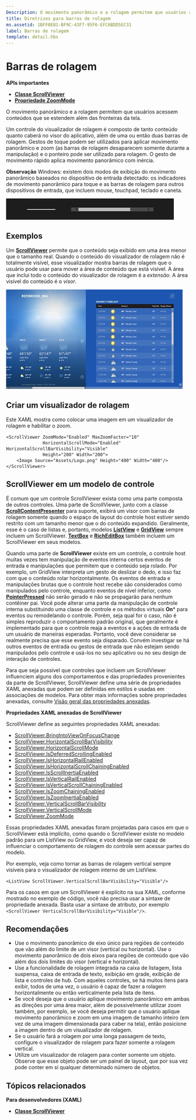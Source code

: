 ```yaml
---
Description: O movimento panorâmico e a rolagem permitem que usuários acessem conteúdos que se estendem além das fronteiras da tela.
title: Diretrizes para barras de rolagem
ms.assetid: 1BFF0E81-BF9C-43F7-95F6-EFC6BDD5EC31
label: Barras de rolagem
template: detail.hbs
---
```

# Barras de rolagem

<span class="sidebar_heading" style="font-weight: bold;">APIs importantes</span>

-   [**Classe ScrollViewer**](https://msdn.microsoft.com/library/windows/apps/br209527)
-   [**Propriedade ZoomMode**](https://msdn.microsoft.com/library/windows/apps/xaml/windows.ui.xaml.controls.scrollviewer.zoommode.aspx)

O movimento panorâmico e a rolagem permitem que usuários acessem conteúdos que se estendem além das fronteiras da tela.

Um controle do visualizador de rolagem é composto de tanto conteúdo quanto caberá no visor do aplicativo, além de uma ou então duas barras de rolagem. Gestos de toque podem ser utilizados para aplicar movimento panorâmico e zoom (as barras de rolagem desaparecem somente durante a manipulação) e o ponteiro pode ser utilizado para rolagem. O gesto de movimento rápido aplica movimento panorâmico com inércia.

**Observação**  Windows: existem dois modos de exibição do movimento panorâmico baseados no dispositivo de entrada detectado: os indicadores de movimento panorâmico para toque e as barras de rolagem para outros dispositivos de entrada, que incluem mouse, touchpad, teclado e caneta.

![Uma amostra da aparência dos controles de barra de rolagem e indicador de movimento panorâmico](images/Scrollbar.png)

## Exemplos

Um [**ScrollViewer**](https://msdn.microsoft.com/library/windows/apps/xaml/windows.ui.xaml.controls.scrollviewer.aspx) permite que o conteúdo seja exibido em uma área menor que o tamanho real. Quando o conteúdo do visualizador de rolagem não é totalmente visível, esse visualizador mostra barras de rolagem que o usuário pode usar para mover a área de conteúdo que está visível. A área que inclui todo o conteúdo do visualizador de rolagem é a *extensão*. A área visível do conteúdo é o *visor*.

![Uma captura de tela que ilustra o controle de barra de rolagem padrão](images/Scrollbar_Standard.jpg)

## Criar um visualizador de rolagem

Este XAML mostra como colocar uma imagem em um visualizador de rolagem e habilitar o zoom.

```xaml
<ScrollViewer ZoomMode="Enabled" MaxZoomFactor="10" 
              HorizontalScrollMode="Enabled" HorizontalScrollBarVisibility="Visible"
              Height="200" Width="200">
    <Image Source="Assets/Logo.png" Height="400" Width="400"/>
</ScrollViewer>
```

## ScrollViewer em um modelo de controle

É comum que um controle ScrollViewer exista como uma parte composta de outros controles. Uma parte de ScrollViewer, junto com a classe [**ScrollContentPresenter**](https://msdn.microsoft.com/library/windows/apps/xaml/windows.ui.xaml.controls.scrollcontentpresenter.aspx) para suporte, exibirá um visor com barras de rolagem somente quando o espaço de layout do controle host estiver sendo restrito com um tamanho menor que o do conteúdo expandido. Geralmente, esse é o caso de listas e, portanto, modelos [**ListView**](https://msdn.microsoft.com/library/windows/apps/xaml/windows.ui.xaml.controls.listview.aspx) e [**GridView**](https://msdn.microsoft.com/library/windows/apps/xaml/windows.ui.xaml.controls.gridview.aspx) sempre incluem um ScrollViewer. [**TextBox**](https://msdn.microsoft.com/library/windows/apps/xaml/windows.ui.xaml.controls.textbox.aspx) e [**RichEditBox**](https://msdn.microsoft.com/library/windows/apps/xaml/windows.ui.xaml.controls.richeditbox.aspx) também incluem um ScrollViewer em seus modelos.

Quando uma parte de **ScrollViewer** existe em um controle, o controle host muitas vezes tem manipulação de eventos interna certos eventos de entrada e manipulações que permitem que o conteúdo seja rolado. Por exemplo, um GridView interpreta um gesto de deslizar o dedo, e isso faz com que o conteúdo rolar horizontalmente. Os eventos de entrada e manipulações brutas que o controle host recebe são considerados como manipulados pelo controle, enquanto eventos de nível inferior, como [**PointerPressed**](https://msdn.microsoft.com/library/windows/apps/xaml/windows.ui.xaml.uielement.pointerpressed.aspx) não serão gerado e não se propagarão para nenhum contêiner pai. Você pode alterar uma parte da manipulação de controle interna substituindo uma classe de controle e os métodos virtuais **On*** para eventos ou remodelando o controle. Porém, seja qual for o caso, não é simples reproduzir o comportamento padrão original, que geralmente é implementado para que o controle reaja a eventos e a ações de entrada de um usuário de maneiras esperadas. Portanto, você deve considerar se realmente precisa que esse evento seja disparado. Convém investigar se há outros eventos de entrada ou gestos de entrada que não estejam sendo manipulados pelo controle e usá-los no seu aplicativo ou no seu design de interação de controles.

Para que seja possível que controles que incluem um ScrollViewer influenciem alguns dos comportamentos e das propriedades provenientes da parte de ScrollViewer, ScrollViewer define uma série de propriedades XAML anexadas que podem ser definidas em estilos e usadas em associações de modelos. Para obter mais informações sobre propriedades anexadas, consulte [Visão geral das propriedades anexadas](../xaml-platform/attached-properties-overview.md).

**Propriedades XAML anexadas de ScrollViewer**

ScrollViewer define as seguintes propriedades XAML anexadas:
- [ScrollViewer.BringIntoViewOnFocusChange](https://msdn.microsoft.com/library/windows/apps/xaml/windows.ui.xaml.controls.scrollviewer.bringintoviewonfocuschange.aspx) 
- [ScrollViewer.HorizontalScrollBarVisibility](https://msdn.microsoft.com/library/windows/apps/xaml/windows.ui.xaml.controls.scrollviewer.horizontalscrollbarvisibility.aspx) 
- [ScrollViewer.HorizontalScrollMode](https://msdn.microsoft.com/library/windows/apps/xaml/windows.ui.xaml.controls.scrollviewer.horizontalscrollmode.aspx)
- [ScrollViewer.IsDeferredScrollingEnabled](https://msdn.microsoft.com/library/windows/apps/xaml/windows.ui.xaml.controls.scrollviewer.isdeferredscrollingenabled.aspx) 
- [ScrollViewer.IsHorizontalRailEnabled](https://msdn.microsoft.com/library/windows/apps/xaml/windows.ui.xaml.controls.scrollviewer.ishorizontalrailenabled.aspx)
- [ScrollViewer.IsHorizontalScrollChainingEnabled](https://msdn.microsoft.com/library/windows/apps/xaml/windows.ui.xaml.controls.scrollviewer.ishorizontalscrollchainingenabled.aspx) 
- [ScrollViewer.IsScrollInertiaEnabled](https://msdn.microsoft.com/library/windows/apps/xaml/windows.ui.xaml.controls.scrollviewer.isscrollinertiaenabled.aspx)
- [ScrollViewer.IsVerticalRailEnabled](https://msdn.microsoft.com/library/windows/apps/xaml/windows.ui.xaml.controls.scrollviewer.isverticalrailenabled.aspx)
- [ScrollViewer.IsVerticalScrollChainingEnabled](https://msdn.microsoft.com/library/windows/apps/xaml/windows.ui.xaml.controls.scrollviewer.isverticalscrollchainingenabled.aspx) 
- [ScrollViewer.IsZoomChainingEnabled](https://msdn.microsoft.com/library/windows/apps/xaml/windows.ui.xaml.controls.scrollviewer.iszoominertiaenabled.aspx)
- [ScrollViewer.IsZoomInertiaEnabled](https://msdn.microsoft.com/library/windows/apps/xaml/windows.ui.xaml.controls.scrollviewer.iszoominertiaenabled.aspx)
- [ScrollViewer.VerticalScrollBarVisibility](https://msdn.microsoft.com/library/windows/apps/xaml/windows.ui.xaml.controls.scrollviewer.verticalscrollbarvisibilityproperty.aspx) 
- [ScrollViewer.VerticalScrollMode](https://msdn.microsoft.com/library/windows/apps/xaml/windows.ui.xaml.controls.scrollviewer.verticalscrollmode.aspx)
- [ScrollViewer.ZoomMode](https://msdn.microsoft.com/library/windows/apps/xaml/windows.ui.xaml.controls.scrollviewer.zoommode.aspx)

Essas propriedades XAML anexadas foram projetadas para casos em que o ScrollViewer está implícito, como quando o ScrollViewer existe no modelo padrão para um ListView ou GridView, e você deseja ser capaz de influenciar o comportamento de rolagem do controle sem acessar partes do modelo.

Por exemplo, veja como tornar as barras de rolagem vertical sempre visíveis para o visualizador de rolagem interno de um ListView.
```xaml
<ListView ScrollViewer.VerticalScrollBarVisibility="Visible"/> 
```

Para os casos em que um ScrollViewer é explícito na sua XAML, conforme mostrado no exemplo de código, você não precisa usar a sintaxe de propriedade anexada. Basta usar a sintaxe de atributo, por exemplo `<ScrollViewer VerticalScrollBarVisibility="Visible"/>`.


## Recomendações

-   Use o movimento panorâmico de eixo único para regiões de conteúdo que vão além do limite de um visor (vertical ou horizontal). Use o movimento panorâmico de dois eixos para regiões de conteúdo que vão além dos dois limites do visor (vertical e horizontal).
-   Use a funcionalidade de rolagem integrada na caixa de listagem, lista suspensa, caixa de entrada de texto, exibição em grade, exibição de lista e controles de hub. Com aqueles controles, se há muitos itens para exibir, todos de uma vez, o usuário é capaz de fazer a rolagem horizontalmente ou então verticalmente pela lista de itens.
-   Se você deseja que o usuário aplique movimento panorâmico em ambas as direções por uma área maior, além de possivelmente utilizar zoom também, por exemplo, se você deseja permitir que o usuário aplique movimento panorâmico e zoom em uma imagem de tamanho inteiro (em vez de uma imagem dimensionada para caber na tela), então posicione a imagem dentro de um visualizador de rolagem.
-   Se o usuário fará a rolagem por uma longa passagem de texto, configure o visualizador de rolagem para fazer somente a rolagem vertical.
-   Utilize um visualizador de rolagem para conter somente um objeto. Observe que esse objeto pode ser um painel de layout, que por sua vez pode conter em si qualquer determinado número de objetos.

## Tópicos relacionados

**Para desenvolvedores (XAML)**
* [**Classe ScrollViewer**](https://msdn.microsoft.com/library/windows/apps/br209527)


<!--HONumber=Mar16_HO1-->


